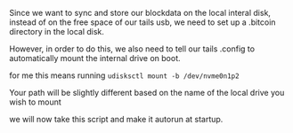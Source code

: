Since we want to sync and store our blockdata on the local interal disk, instead of on the free space of our tails usb, we need to set up a .bitcoin 
directory in the local disk.

However, in order to do this, we also need to tell our tails .config to automatically mount the internal drive on boot. 


for me this means running
`udisksctl mount -b /dev/nvme0n1p2`

Your path will be slightly different based on the name of the local drive you wish to mount 


we will now take this script and make it autorun at startup.


